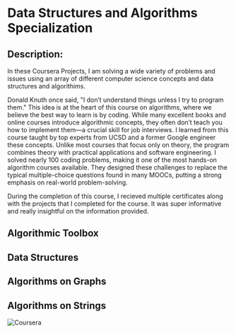 # Data Structures and Algorithms Specialization

## Description:

In these Coursera Projects, I am solving a wide variety of problems and issues using an array of different computer science concepts and data structures and algorithims.

Donald Knuth once said, "I don’t understand things unless I try to program them." This idea is at the heart of this course on algorithms, where we believe the best way to learn is by coding. While many excellent books and online courses introduce algorithmic concepts, they often don’t teach you how to implement them—a crucial skill for job interviews. I learned from this course taught by top experts from UCSD and a former Google engineer these concepts. Unlike most courses that focus only on theory, the program combines theory with practical applications and software engineering. I solved nearly 100 coding problems, making it one of the most hands-on algorithm courses available. They designed these challenges to replace the typical multiple-choice questions found in many MOOCs, putting a strong emphasis on real-world problem-solving.

During the completion of this course, I recieved multiple certificates along with the projects that I completed for the course. It was super informative and really insightful on the information provided. 

## Algorithmic Toolbox

## Data Structures

## Algorithms on Graphs

## Algorithms on Strings

![Coursera](https://img.shields.io/badge/Coursera-0056D2?logo=coursera&logoColor=fff)

